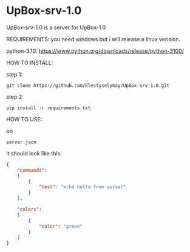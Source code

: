# UpBox-srv-1.0
UpBox-srv-1.0 is a server for UpBox-1.0

REQUIREMENTS: you need windows but i will release a linux verision.

python-3.10: https://www.python.org/downloads/release/python-3100/

HOW TO INSTALL:

step 1: 
```
git clone https://github.com/klestyselymay/UpBox-srv-1.0.git
```
step 2:
```
pip install -r requirements.txt
```

HOW TO USE:

on 
```
server.json
```
it should look like this

```json
{
    "commands":
    [
        {
            "test": "echo hello from server"
        }
    ],

    "colors":
    [
        {
            "color": "green"
        }
    ]
}
```
